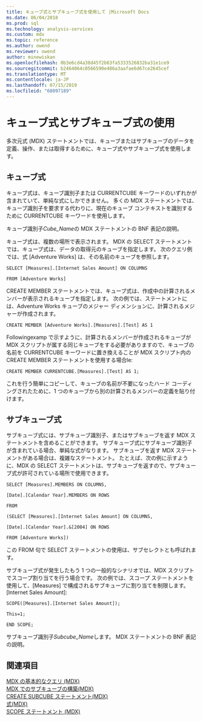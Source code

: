 ```yaml
---
title: キューブ式とサブキューブ式を使用して |Microsoft Docs
ms.date: 06/04/2018
ms.prod: sql
ms.technology: analysis-services
ms.custom: mdx
ms.topic: reference
ms.author: owend
ms.reviewer: owend
author: minewiskan
ms.openlocfilehash: 0b3e6cd4a38d45f2b63fa5333526832ba31e1ce9
ms.sourcegitcommit: b2464064c0566590e486a3aafae6d67ce2645cef
ms.translationtype: MT
ms.contentlocale: ja-JP
ms.lasthandoff: 07/15/2019
ms.locfileid: "68097189"
---
```

# <a name="using-cube-and-subcube-expressions"></a>キューブ式とサブキューブ式の使用


  多次元式 (MDX) ステートメントでは、キューブまたはサブキューブのデータを定義、操作、または取得するために、キューブ式やサブキューブ式を使用します。  
  
## <a name="cube-expressions"></a>キューブ式  
 キューブ式は、キューブ識別子または CURRENTCUBE キーワードのいずれかが含まれていて、単純な式にしかできません。 多くの MDX ステートメントでは、キューブ識別子を要求する代わりに、現在のキューブ コンテキストを識別するために CURRENTCUBE キーワードを使用します。  
  
 キューブ識別子*Cube_Name*の MDX ステートメントの BNF 表記の説明。  
  
 キューブ式は、複数の場所で表示されます。 MDX の SELECT ステートメントでは、キューブ式は、データの取得元のキューブを指定します。 次のクエリ例では、式 [Adventure Works] は、その名前のキューブを参照します。  
  
 `SELECT [Measures].[Internet Sales Amount] ON COLUMNS`  
  
 `FROM [Adventure Works]`  
  
 CREATE MEMBER ステートメントでは、キューブ式は、作成中の計算されるメンバーが表示されるキューブを指定します。 次の例では、ステートメントには、Adventure Works キューブのメジャー ディメンションに、計算されるメジャーが作成されます。  
  
 `CREATE MEMBER [Adventure Works].[Measures].[Test] AS 1`  
  
 Followingexamp で示すように、計算されるメンバーが作成されるキューブが MDX スクリプトが属する同じキューブをする必要がありますので、キューブの名前を CURRENTCUBE キーワードに置き換えることが MDX スクリプト内の CREATE MEMBER ステートメントを使用する場合le:  
  
 `CREATE MEMBER CURRENTCUBE.[Measures].[Test] AS 1;`  
  
 これを行う簡単にコピーして、キューブの名前が不要になったハード コーディングされたために、1 つのキューブから別の計算されるメンバーの定義を貼り付けます。  
  
## <a name="subcube-expressions"></a>サブキューブ式  
 サブキューブ式には、サブキューブ識別子、またはサブキューブを返す MDX ステートメントを含めることができます。 サブキューブ式にサブキューブ識別子が含まれている場合、単純な式がなります。 サブキューブを返す MDX ステートメントがある場合は、複雑なステートメント。 たとえば、次の例に示すように、MDX の SELECT ステートメントは、サブキューブを返すので、サブキューブ式が許可されている場所で使用できます。  
  
 `SELECT [Measures].MEMBERS ON COLUMNS,`  
  
 `[Date].[Calendar Year].MEMBERS ON ROWS`  
  
 `FROM`  
  
 `(SELECT [Measures].[Internet Sales Amount] ON COLUMNS,`  
  
 `[Date].[Calendar Year].&[2004] ON ROWS`  
  
 `FROM [Adventure Works])`  
  
 この FROM 句で SELECT ステートメントの使用は、サブセレクトとも呼ばれます。  
  
 サブキューブ式が発生したもう 1 つの一般的なシナリオでは、MDX スクリプトでスコープ割り当てを行う場合です。 次の例では、スコープ ステートメントを使用して、[Measures] で構成されるサブキューブに割り当てを制限します。[Internet Sales Amount]:  
  
 `SCOPE([Measures].[Internet Sales Amount]);`  
  
 `This=1;`  
  
 `END SCOPE;`  
  
 サブキューブ識別子*Subcube_Name*します。 MDX ステートメントの BNF 表記の説明。  
  
## <a name="see-also"></a>関連項目  
 [MDX の基本的なクエリ &#40;MDX&#41;](../analysis-services/multidimensional-models/mdx/mdx-query-the-basic-query.md)   
 [MDX でのサブキューブの構築&#40;MDX&#41;](../analysis-services/multidimensional-models/mdx/building-subcubes-in-mdx-mdx.md)   
 [CREATE SUBCUBE ステートメント&#40;MDX&#41;](../mdx/mdx-data-definition-create-subcube.md)   
 [式&#40;MDX&#41;](../mdx/expressions-mdx.md)   
 [SCOPE ステートメント &#40;MDX&#41;](../mdx/mdx-scripting-scope.md)  
  
  

